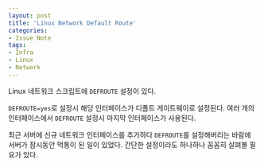 ```yaml
---
layout: post
title: 'Linux Network Default Route'
categories:
- Issue Note
tags:
- Infra
- Linux
- Network
---
```

Linux 네트워크 스크립트에 `DEFROUTE` 설정이 있다.

`DEFROUTE=yes`로 설정시 해당 인터페이스가 디폴트 게이트웨이로 설정된다.
여러 개의 인터페이스에서 `DEFROUTE` 설정시 마지막 인터페이스가 사용된다.

최근 서버에 신규 네트워크 인터페이스를 추가하다 `DEFROUTE`를 설정해버리는 바람에 서버가 잠시동안 먹통이 된 일이 있었다.
간단한 설정이라도 하나하나 꼼꼼히 살펴볼 필요가 있다.
